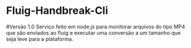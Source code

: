 # Fluig-Handbreak-Cli

#Versão 1.0
Serviço feito em node.js para monitorar arquivos do tipo MP4 que são enviados ao fluig e executar uma conversão a um tamanho que seja leve para a plataforma.